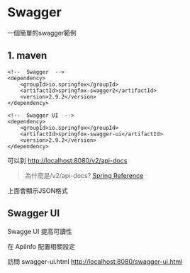 # Swagger

一個簡單的swagger範例

## 1. maven

    <!--  Swagger  -->
    <dependency>
        <groupId>io.springfox</groupId>
        <artifactId>springfox-swagger2</artifactId>
        <version>2.9.2</version>
    </dependency>
    
    <!--  Swagger UI  -->
    <dependency>
        <groupId>io.springfox</groupId>
        <artifactId>springfox-swagger-ui</artifactId>
        <version>2.9.2</version>
    </dependency>
    
可以到 [http://localhost:8080/v2/api-docs](http://localhost:8080/v2/api-docs) 

> 為什麼是/v2/api-docs? [Spring Reference](https://springfox.github.io/springfox/docs/current/#customizing-the-swagger-endpoints)

上面會顯示JSON格式

## Swagger UI 

Swagge UI 提高可讀性

在 ApiInfo 配置相關設定

訪問 swagger-ui.html [http://localhost:8080/swagger-ui.html](http://localhost:8080/swagger-ui.html) 























